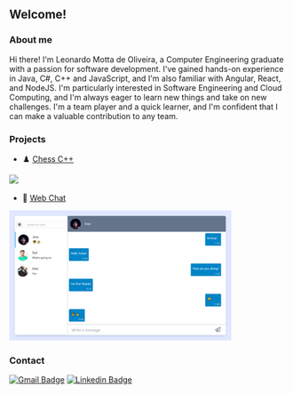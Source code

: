 ## Welcome!
<!--
# Olá! Seja bem vindo! 👋  
-->
<!--
[<img align="right"  alt="banner" src="https://raw.githubusercontent.com/leo-motta/leo-motta/master/profile.png" width="200">](https://raw.githubusercontent.com/leo-motta/leo-motta/master/profile.png)
-->
### About me
Hi there! I'm Leonardo Motta de Oliveira, a Computer Engineering graduate with a passion for software development. I've gained hands-on experience in Java, C#, C++ and JavaScript, and I'm also familiar with Angular, React, and NodeJS. I'm particularly interested in Software Engineering and Cloud Computing, and I'm always eager to learn new things and take on new challenges. I'm a team player and a quick learner, and I'm confident that I can make a valuable contribution to any team.

<!--
## Tecnologias

[![My Skills](https://skillicons.dev/icons?i=cs,dotnet,js,ts,react,nodejs,angular,java,spring,tailwind,sass&theme=light)](https://skillicons.dev)
-->



### Projects
-  ♟️ [Chess C++](https://github.com/leo-motta/chess-sdl2 "Chess C++")
  
[<img src="https://i3.ytimg.com/vi/t80xjY6SwNA/maxresdefault.jpg" width="400">](https://github.com/leo-motta/chess-sdl2)

- 💬 [Web Chat](https://github.com/leo-motta/webchat "Web Chat")
  
[<img src="https://github.com/leo-motta/webchat/blob/master/screenshots/screenshot_03.png" width="400">](https://github.com/leo-motta/webchat)
<!--

-->
### Contact
[![Gmail Badge](https://img.shields.io/badge/-Gmail-5DADE2?style=flat-square&logo=Gmail&logoColor=white&link=mailto:leonardomottadev@gmail.com)](mailto:leonardomottadev@gmail.com)
[![Linkedin Badge](https://img.shields.io/badge/-LinkedIn-5DADE2?style=flat-square&logo=Linkedin&logoColor=white&link=https://www.linkedin.com/in/leonardomottadev)](https://www.linkedin.com/in/leonardomottadev/)
